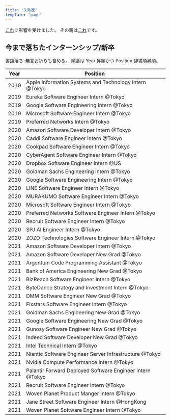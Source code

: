 ```yaml
---
title: "失敗歴"
template: "page"
---
```


[これ](https://nzw0301.github.io/failures/)に影響を受けました。
その親は[これ](https://haushofer.ne.su.se/Johannes_Haushofer_CV_of_Failures.pdf)です。

## 今まで落ちたインターンシップ/新卒

書類落ち･無言お祈りも含める。
順番は Year 昇順かつ Position 辞書順昇順。

| Year | Position                                                  |
| ---- | --------------------------------------------------------- |
| 2019 | Apple Information Systems and Technology Intern @Tokyo    |
| 2019 | Eureka Software Engineer Intern @Tokyo                    |
| 2019 | Google Software Engineering Intern @Tokyo                 |
| 2019 | Microsoft Software Engineer Intern @Tokyo                 |
| 2019 | Preferred Networks Intern @Tokyo                          |
| 2020 | Amazon Software Developer Intern @Tokyo                   |
| 2020 | Caddi Software Engineer Intern @Tokyo                     |
| 2020 | Cookpad Software Engineer Intern @Tokyo                   |
| 2020 | CyberAgent Software Engineer Intern @Tokyo                |
| 2020 | Dropbox Software Engineer Intern @US                      |
| 2020 | Goldman Sachs Engineering Intern @Tokyo                   |
| 2020 | Google Software Engineering Intern @Tokyo                 |
| 2020 | LINE Software Engineer Intern @Tokyo                      |
| 2020 | MURAKUMO Software Engineer Intern @Tokyo                  |
| 2020 | Microsoft Software Engineer Intern @Tokyo                 |
| 2020 | Preferred Networks Software Engineer Intern @Tokyo        |
| 2020 | Recruit Software Engineer Intern @Tokyo                   |
| 2020 | SPJ AI Engineer Intern @Tokyo                             |
| 2020 | ZOZO Technologies Software Engineer Intern @Tokyo         |
| 2021 | Amazon Software Developer Intern @Tokyo                   |
| 2021 | Amazon Software Developer New Grad @Tokyo                 |
| 2021 | Argentum Code Programming Assistant @Tokyo                |
| 2021 | Bank of America Engineering New Grad @Tokyo               |
| 2021 | BizReach Software Engineer Intern @Tokyo                  |
| 2021 | ByteDance Strategy and Investment Intern @Tokyo           |
| 2021 | DMM Software Engineer New Grad @Tokyo                     |
| 2021 | Fixstars Software Engineer Intern @Tokyo                  |
| 2021 | Goldman Sachs Engineering New Grad @Tokyo                 |
| 2021 | Google Software Engineering New Grad @Tokyo               |
| 2021 | Gunosy Software Engineer New Grad @Tokyo                  |
| 2021 | Indeed Software Developer New Grad @Tokyo                 |
| 2021 | Intel Technical Intern @Tokyo                             |
| 2021 | Niantic Software Engineer Server Infrastructure @Tokyo    |
| 2021 | Nvidia Compute Performance Intern @Tokyo                  |
| 2021 | Palantir Forward Deployed Software Engineer Intern @Tokyo |
| 2021 | Recruit Software Engineer Intern @Tokyo                   |
| 2021 | Woven Planet Product Manger Intern @Tokyo                 |
| 2021 | Jane Street Software Engineer Intern @HongKong            |
| 2021 | Woven Planet Software Engineer Intern @Tokyo              |
